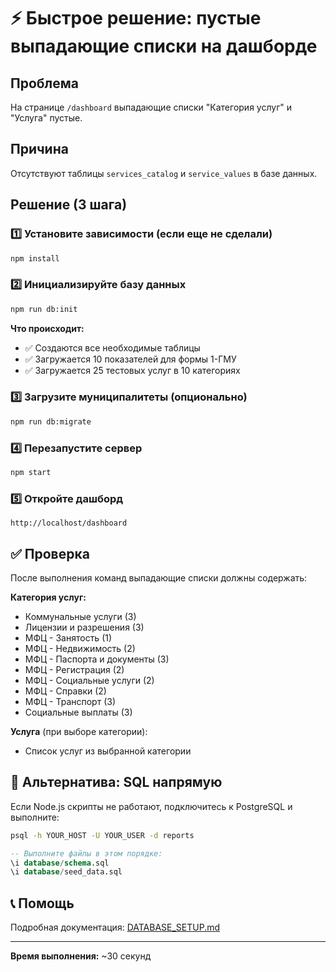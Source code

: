 # ⚡ Быстрое решение: пустые выпадающие списки на дашборде

## Проблема
На странице `/dashboard` выпадающие списки "Категория услуг" и "Услуга" пустые.

## Причина
Отсутствуют таблицы `services_catalog` и `service_values` в базе данных.

## Решение (3 шага)

### 1️⃣ Установите зависимости (если еще не сделали)
```bash
npm install
```

### 2️⃣ Инициализируйте базу данных
```bash
npm run db:init
```

**Что происходит:**
- ✅ Создаются все необходимые таблицы
- ✅ Загружается 10 показателей для формы 1-ГМУ
- ✅ Загружается 25 тестовых услуг в 10 категориях

### 3️⃣ Загрузите муниципалитеты (опционально)
```bash
npm run db:migrate
```

### 4️⃣ Перезапустите сервер
```bash
npm start
```

### 5️⃣ Откройте дашборд
```
http://localhost/dashboard
```

## ✅ Проверка

После выполнения команд выпадающие списки должны содержать:

**Категория услуг:**
- Коммунальные услуги (3)
- Лицензии и разрешения (3)
- МФЦ - Занятость (1)
- МФЦ - Недвижимость (2)
- МФЦ - Паспорта и документы (3)
- МФЦ - Регистрация (2)
- МФЦ - Социальные услуги (2)
- МФЦ - Справки (2)
- МФЦ - Транспорт (3)
- Социальные выплаты (3)

**Услуга** (при выборе категории):
- Список услуг из выбранной категории

## 🔧 Альтернатива: SQL напрямую

Если Node.js скрипты не работают, подключитесь к PostgreSQL и выполните:

```bash
psql -h YOUR_HOST -U YOUR_USER -d reports
```

```sql
-- Выполните файлы в этом порядке:
\i database/schema.sql
\i database/seed_data.sql
```

## 📞 Помощь

Подробная документация: [DATABASE_SETUP.md](DATABASE_SETUP.md)

---
**Время выполнения:** ~30 секунд
